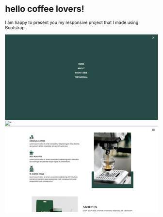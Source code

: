 # hello coffee lovers!

I am happy to present you my responsive project that I made using Bootstrap.

![''](readmePhoto.png)
![''](readmePhoto2.png)
![''](readmephoto3.png)